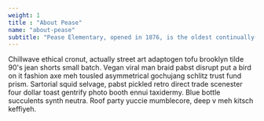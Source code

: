 ```yaml
---
weight: 1
title : "About Pease"
name: "about-pease"
subtitle: "Pease Elementary, opened in 1876, is the oldest continually-operating public school in Texas."
---
```

Chillwave ethical cronut, actually street art adaptogen tofu brooklyn tilde 90's jean shorts small batch. Vegan viral man braid pabst disrupt put a bird on it fashion axe meh tousled asymmetrical gochujang schlitz trust fund prism. Sartorial squid selvage, pabst pickled retro direct trade scenester four dollar toast gentrify photo booth ennui taxidermy. Blue bottle succulents synth neutra. Roof party yuccie mumblecore, deep v meh kitsch keffiyeh.
